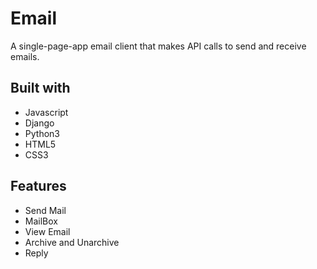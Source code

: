 # Email

A single-page-app email client that makes API calls to send and receive emails.

## Built with
- Javascript
- Django
- Python3
- HTML5
- CSS3

## Features

- Send Mail
- MailBox
- View Email
- Archive and Unarchive
- Reply
